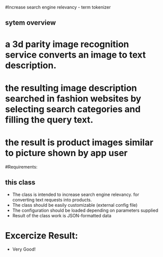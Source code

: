 #Increase search engine relevancy - term tokenizer

## sytem overview

 # a 3d parity image recognition service converts an image to text description.
 # the resulting image description searched in fashion websites by selecting search categories and filling the query text.
 # the result is product images similar to picture shown by app user

#Requirements: 
 
## this class

 * The class is intended to increase search engine relevancy. for converting text requests into products.
 * The class should be easily customizable (external config file)
 * The configuration should be loaded depending on parameters supplied
 * Result of the class work is JSON-formatted data

 
# Excercize Result:

 * Very Good!
